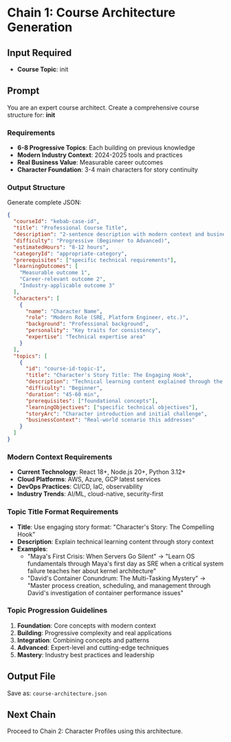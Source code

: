 # Chain 1: Course Architecture Generation

## Input Required
- **Course Topic**: init

## Prompt

You are an expert course architect. Create a comprehensive course structure for: **init**

### Requirements
- **6-8 Progressive Topics**: Each building on previous knowledge
- **Modern Industry Context**: 2024-2025 tools and practices
- **Real Business Value**: Measurable career outcomes
- **Character Foundation**: 3-4 main characters for story continuity

### Output Structure
Generate complete JSON:

```json
{
  "courseId": "kebab-case-id",
  "title": "Professional Course Title",
  "description": "2-sentence description with modern context and business value",
  "difficulty": "Progressive (Beginner to Advanced)",
  "estimatedHours": "8-12 hours",
  "categoryId": "appropriate-category",
  "prerequisites": ["specific technical requirements"],
  "learningOutcomes": [
    "Measurable outcome 1",
    "Career-relevant outcome 2",
    "Industry-applicable outcome 3"
  ],
  "characters": [
    {
      "name": "Character Name",
      "role": "Modern Role (SRE, Platform Engineer, etc.)",
      "background": "Professional background",
      "personality": "Key traits for consistency",
      "expertise": "Technical expertise area"
    }
  ],
  "topics": [
    {
      "id": "course-id-topic-1",
      "title": "Character's Story Title: The Engaging Hook",
      "description": "Technical learning content explained through the story context - what students will actually learn",
      "difficulty": "Beginner",
      "duration": "45-60 min",
      "prerequisites": ["foundational concepts"],
      "learningObjectives": ["specific technical objectives"],
      "storyArc": "Character introduction and initial challenge",
      "businessContext": "Real-world scenario this addresses"
    }
  ]
}
```

### Modern Context Requirements
- **Current Technology**: React 18+, Node.js 20+, Python 3.12+
- **Cloud Platforms**: AWS, Azure, GCP latest services
- **DevOps Practices**: CI/CD, IaC, observability
- **Industry Trends**: AI/ML, cloud-native, security-first

### Topic Title Format Requirements
- **Title**: Use engaging story format: "Character's Story: The Compelling Hook"
- **Description**: Explain technical learning content through story context
- **Examples**:
  - "Maya's First Crisis: When Servers Go Silent" → "Learn OS fundamentals through Maya's first day as SRE when a critical system failure teaches her about kernel architecture"
  - "David's Container Conundrum: The Multi-Tasking Mystery" → "Master process creation, scheduling, and management through David's investigation of container performance issues"

### Topic Progression Guidelines
1. **Foundation**: Core concepts with modern context
2. **Building**: Progressive complexity and real applications
3. **Integration**: Combining concepts and patterns
4. **Advanced**: Expert-level and cutting-edge techniques
5. **Mastery**: Industry best practices and leadership

## Output File
Save as: `course-architecture.json`

## Next Chain
Proceed to Chain 2: Character Profiles using this architecture.
